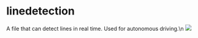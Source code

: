 # linedetection
A file that can detect lines in real time.
Used for autonomous driving.\n
<img src="https://img.shields.io/badge/autonomousdriving-61DAFB?style=flat&logo=retroacrch&logoColor=white"/>
